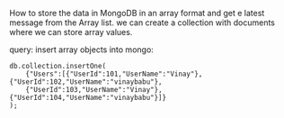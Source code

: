 How to store the data in MongoDB in an array format and get e latest message from the Array list.
    we can create a collection with documents where we can store array values.


query:
    insert array objects into mongo:
    
    db.collection.insertOne(
        {"Users":[{"UserId":101,"UserName":"Vinay"},{"UserId":102,"UserName":"vinaybabu"},
        {"UserId":103,"UserName":"Vinay"},{"UserId":104,"UserName":"vinaybabu"}]}
    );